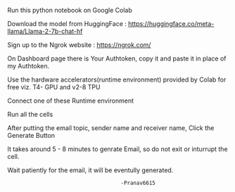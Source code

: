 Run this python notebook on Google Colab

Download the model from HuggingFace : https://huggingface.co/meta-llama/Llama-2-7b-chat-hf 

Sign up to the Ngrok website : https://ngrok.com/

On Dashboard page there is Your Authtoken, copy it and paste it in place of my Authtoken.

Use the hardware accelerators(runtime environment) provided by Colab for free viz. T4- GPU and v2-8 TPU 

Connect one of these Runtime environment

Run all the cells 

After putting the email topic, sender name and receiver name, Click the Generate Button

It takes around 5 - 8 minutes to genrate Email, so do not exit or inturrupt the cell.

Wait patiently for the email, it will be eventully generated. 

										-Pranav6615
